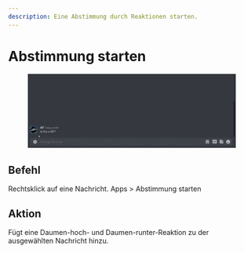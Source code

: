 ```yaml
---
description: Eine Abstimmung durch Reaktionen starten.
---
```


# Abstimmung starten

<figure><img src="../../.gitbook/assets/Seymour-Vote (1).gif" alt=""><figcaption></figcaption></figure>

## Befehl

Rechtsklick auf eine Nachricht. Apps > Abstimmung starten

## Aktion

Fügt eine Daumen-hoch- und Daumen-runter-Reaktion zu der ausgewählten Nachricht hinzu.
